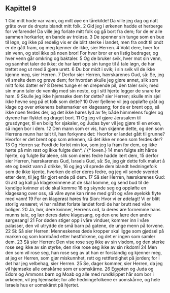 ## Kapittel 9

1 Gid mitt hode var vann, og mitt øye en tårekilde! Da ville jeg dag og natt gråte over de drepte blandt mitt folk.
2 Gid jeg i ørkenen hadde et herberge for veifarende! Da ville jeg forlate mitt folk og gå bort fra dem; for de er alle sammen horkarler, en bande av troløse.
3 De spenner sin tunge som en bue til løgn, og ikke på redelig vis er de blitt sterke i landet, men fra ondt til ondt er de gått fram, og meg kjenner de ikke, sier Herren.
4 Vokt dere, hver for sin venn, og stol ikke på noen bror! For hver bror er en listig bedrager, og hver venn går omkring og baktaler.
5 Og de bruker svik, hver mot sin venn, og sannhet taler de ikke; de har lært opp sin tunge til å tale løgn, de har trettet seg ut med å gjøre urett.
6 Du bor midt i svik; i sin svik vil de ikke kjenne meg, sier Herren.
7 Derfor sier Herren, hærskarenes Gud, så: Se, jeg vil smelte dem og prøve dem; for hvordan skulle jeg gjøre annet, slik som mitt folks datter er?
8 Deres tunge er en drepende pil, den taler svik; med sin munn taler de vennlig med sin neste, og i sitt hjerte legger de snare for ham.
9 Skulle jeg ikke hjemsøke dem for dette? sier Herren; skulle min sjel ikke hevne seg på et folk som dette?
10 Over fjellene vil jeg oppløfte gråt og klage og over ørkenens beitemarker en klagesang; for de er brent opp, så ikke noen ferdes der, og det ikke høres lyd av fe; både himmelens fugler og dyrene har flyktet og draget bort.
11 Og jeg vil gjøre Jerusalem til grusdynger, til en bolig for sjakaler, og Judas byer vil jeg gjøre til en ørken, så ingen bor i dem.
12 Den mann som er vis, han skjønne dette, og den som Herrens munn har talt til, han forkynne det: Hvorfor er landet gått til grunne? Hvorfor er det brent opp som ørkenen, så det ikke er noen som ferdes der?
13 Og Herren sa: Fordi de forlot min lov, som jeg la fram for dem, og ikke hørte på min røst og ikke fulgte den*, / {* loven.}
14 men fulgte sitt hårde hjerte, og fulgte Ba'alene, slik som deres fedre hadde lært dem,
15 derfor sier Herren, hærskarenes Gud, Israels Gud, så: Se, jeg gir dette folk malurt å ete og beskt vann å drikke,
16 og jeg vil sprede dem blandt hedningefolk som de ikke kjente, hverken de eller deres fedre, og jeg vil sende sverdet etter dem, til jeg får gjort ende på dem.
17 Så sier Herren, hærskarenes Gud: Gi akt og kall på klagekvinnene at de skal komme, og send bud til de kyndige kvinner at de skal komme
18 og skynde seg og oppløfte en klagesang over oss, så våre øyne kan rinne med gråt og våre øyelokk flyte med vann!
19 For en klagerøst høres fra Sion: Hvor vi er ødelagt! Vi er blitt storlig vanæret; vi har måttet forlate landet fordi de har brutt ned våre boliger.
20 Ja, hør, dere kvinner, Herrens ord, la deres øre fornemme hans munns tale, og lær deres døtre klagesang, og den ene lære den andre sørgesang!
21 For døden stiger opp i våre vinduer, kommer inn i våre palasser, den vil utrydde de små barn på gatene, de unge menn på torvene.
22 Si: Så sier Herren: Menneskenes døde kropper skal ligge som gjødsel på marken og som kornbånd etter høstfolkene, og det er ingen som samler dem.
23 Så sier Herren: Den vise rose seg ikke av sin visdom, og den sterke rose seg ikke av sin styrke, den rike rose seg ikke av sin rikdom!
24 Men den som vil rose seg, han rose seg av at han er forstandig og kjenner meg, at jeg er Herren, som gjør miskunnhet, rett og rettferdighet på jorden; for i det har jeg velbehag, sier Herren.
25 Se, dager kommer, sier Herren, da jeg vil hjemsøke alle omskårne som er uomskårne.
26 Egypten og Juda og Edom og Ammons barn og Moab og alle med rundklippet hår som bor i ørkenen, vil jeg hjemsøke; for alle hedningefolkene er uomskårne, og hele Israels hus er uomskåret på hjertet.

